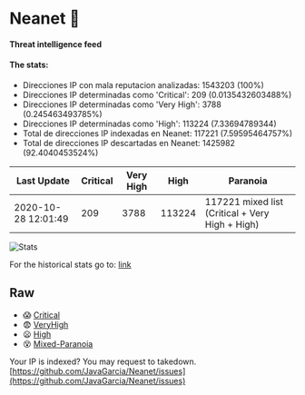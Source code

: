 # Neanet :hocho:
#### Threat intelligence feed
#### The stats:

- Direcciones IP con mala reputacion analizadas: 1543203 (100%)
- Direcciones IP determinadas como 'Critical':  209 (0.0135432603488%)
- Direcciones IP determinadas como 'Very High':  3788 (0.245463493785%)
- Direcciones IP determinadas como 'High':  113224 (7.33694789344)
- Total de direcciones IP indexadas en Neanet:  117221 (7.59595464757%)
- Total de direcciones IP descartadas en Neanet:  1425982 (92.4040453524%)

| Last Update | Critical | Very High | High | Paranoia |
| --- | --- | --- | --- | --- |
| 2020-10-28 12:01:49 | 209 | 3788 | 113224 | 117221 mixed list (Critical + Very High + High)|

![Stats](https://docs.google.com/spreadsheets/d/e/2PACX-1vSnaNMIXVabIpDJjufMlzH7poXnshF3mgd8Is1g9ytUEzVsP5my4Trn8f-xkoLLQ38xpL3HtmUexLo6/pubchart?oid=501124687&format=image)

For the historical stats go to: [link](/stats.csv)
## Raw
- :scream: [Critical](https://raw.githubusercontent.com/JavaGarcia/Neanet/master/blacklists/neanet_critical.txt)
- :fearful: [VeryHigh](https://raw.githubusercontent.com/JavaGarcia/Neanet/master/blacklists/neanet_veryHigh.txtt)
- :frowning: [High](https://raw.githubusercontent.com/JavaGarcia/Neanet/master/blacklists/neanet_high.txt)
- :dizzy_face: [Mixed-Paranoia](https://raw.githubusercontent.com/JavaGarcia/Neanet/master/blacklists/neanet_all.txt)


Your IP is indexed? You may request to takedown. [https://github.com/JavaGarcia/Neanet/issues](https://github.com/JavaGarcia/Neanet/issues)


































































































































































































































































































































































































































































































































































































































































































































































































































































































































































































































































































































































































































































































































































































































































































































































































































































































































































































